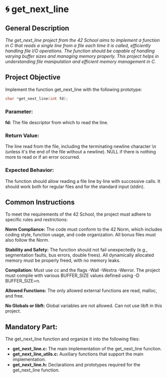 # 🌀 get_next_line

## **General Description**

*The get_next_line project from the 42 School aims to implement a function in C that reads a single line from a file each time it is called, efficiently handling file I/O operations. The function should be capable of handling varying buffer sizes and managing memory properly. This project helps in understanding file manipulation and efficient memory management in C.*

## **Project Objective**

Implement the function get_next_line with the following prototype: </br>
``` c
char *get_next_line(int fd);
```
### **Parameter:**

**fd:** The file descriptor from which to read the line.

### **Return Value:**

The line read from the file, including the terminating newline character \n (unless it's the end of the file without a newline).
NULL if there is nothing more to read or if an error occurred.

### **Expected Behavior:**

The function should allow reading a file line by line with successive calls.
It should work both for regular files and for the standard input (stdin).

## **Common Instructions**

To meet the requirements of the 42 School, the project must adhere to specific rules and restrictions:

 **Norm Compliance:**
      The code must conform to the 42 Norm, which includes coding style, function usage, and code organization.
      All bonus files must also follow the Norm.

  **Stability and Safety:**
      The function should not fail unexpectedly (e.g., segmentation faults, bus errors, double frees).
      All dynamically allocated memory must be properly freed, with no memory leaks.

  **Compilation:**
      Must use cc and the flags -Wall -Wextra -Werror.
      The project must compile with various BUFFER_SIZE values defined using -D BUFFER_SIZE=n.

  **Allowed Functions:**
      The only allowed external functions are read, malloc, and free.

  **No Globals or libft:**
      Global variables are not allowed.
      Can not use libft in this project.

## **Mandatory Part:**
The get_next_line function and organize it into the following files:

 - **get_next_line.c:** The main implementation of the get_next_line function. </br>
 - **get_next_line_utils.c:** Auxiliary functions that support the main implementation. </br>
 - **get_next_line.h:** Declarations and prototypes required for the get_next_line function. </br>
